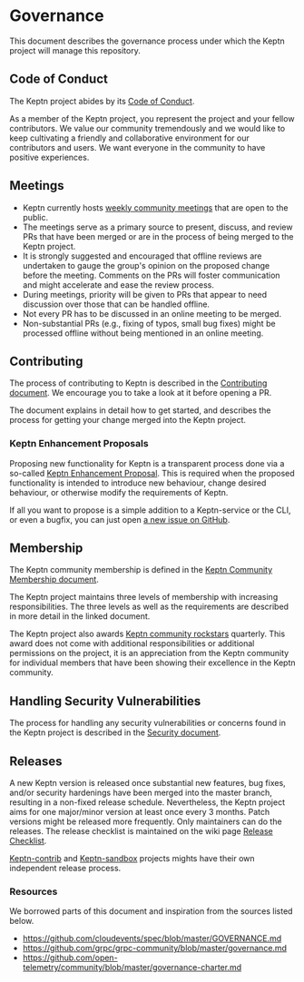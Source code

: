 # Governance

This document describes the governance process under which the Keptn project will manage this repository.

## Code of Conduct

The Keptn project abides by its [Code of Conduct](./CODE_OF_CONDUCT.md). 

As a member of the Keptn project, you represent the project and your fellow contributors. We value our community tremendously and we would like to keep cultivating a friendly and collaborative environment for our contributors and users. We want everyone in the community to have positive experiences.

## Meetings

- Keptn currently hosts [weekly community meetings](https://github.com/keptn/community#%EF%B8%8F-community-meetings) that are open to the public. 
- The meetings serve as a primary source to present, discuss, and review PRs that have been merged or are in the process of being merged to the Keptn project. 
- It is strongly suggested and encouraged that offline reviews are undertaken to gauge the group's opinion on the proposed change before the meeting. Comments on the PRs will foster communication and might accelerate and ease the review process.
- During meetings, priority will be given to PRs that appear to need discussion over those that can be handled offline. 
- Not every PR has to be discussed in an online meeting to be merged. 
- Non-substantial PRs (e.g., fixing of typos, small bug fixes) might be processed offline without being mentioned in an online meeting.

## Contributing 

The process of contributing to Keptn is described in the [Contributing document](./CONTRIBUTING.md). We encourage you to take a look at it before opening a PR.

The document explains in detail how to get started, and describes the process for getting your change merged into the Keptn project.

### Keptn Enhancement Proposals

Proposing new functionality for Keptn is a transparent process done via a so-called [Keptn Enhancement Proposal](https://github.com/keptn/enhancement-proposals).
This is required when the proposed functionality is intended to introduce new behaviour, change desired behaviour, or otherwise modify the requirements of Keptn.

If all you want to propose is a simple addition to a Keptn-service or the CLI, or even a bugfix, you can just open [a new issue on GitHub](https://github.com/keptn/keptn/issues/new/choose).

## Membership

The Keptn community membership is defined in the [Keptn Community Membership document](https://github.com/keptn/community/blob/master/COMMUNITY_MEMBERSHIP.md). 

The Keptn project maintains three levels of membership with increasing responsibilities. The three levels as well as the requirements are described in more detail in the linked document.

The Keptn project also awards [Keptn community rockstars](https://github.com/keptn/community/blob/master/community-rockstar.md) quarterly. This award does not come with additional responsibilities or additional permissions on the project, it is an appreciation from the Keptn community for individual members that have been showing their excellence in the Keptn community.

## Handling Security Vulnerabilities

The process for handling any security vulnerabilities or concerns found in the Keptn project is described in the [Security document](./SECURITY.md). 

## Releases

A new Keptn version is released once substantial new features, bug fixes, and/or security hardenings have been merged into the master branch, resulting in a non-fixed release schedule. Nevertheless, the Keptn project aims for one major/minor version at least once every 3 months. Patch versions might be released more frequently. Only maintainers can do the releases. The release checklist is maintained on the wiki page [Release Checklist](https://github.com/keptn/keptn/wiki/Release-Checklist).

[Keptn-contrib](https://github.com/keptn-contrib) and [Keptn-sandbox](https://github.com/keptn-sandbox) projects mights have their own independent release process.

### Resources

We borrowed parts of this document and inspiration from the sources listed below.

- https://github.com/cloudevents/spec/blob/master/GOVERNANCE.md
- https://github.com/grpc/grpc-community/blob/master/governance.md
- https://github.com/open-telemetry/community/blob/master/governance-charter.md


